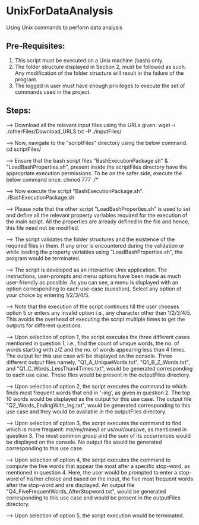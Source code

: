 # UnixForDataAnalysis
Using Unix commands to perform data analysis

Pre-Requisites:
-----------------
1) This script must be executed on a Unix machine (bash) only.
2) The folder structure displayed in Section 2, must be followed as such. Any modification of the folder structure will result in the failure of the program.
3) The logged in user must have enough privileges to execute the set of commands used in the project.


Steps:
--------

--> Download all the relevant input files using the URLs given:
			wget -i ./otherFiles/Download_URLS.txt -P ./inputFiles/
			
--> Now, navigate to the "scriptFiles" directory using the below command.
			cd scriptFiles/
			
--> Ensure that the bash script files "BashExecutionPackage.sh" & "LoadBashProperties.sh", present inside the scriptFiles directory have the appropriate execution permissions. To be on the safer side, execute the below command once.
			chmod 777 ./*
			
--> Now execute the script "BashExecutionPackage.sh". 
			./BashExecutionPackage.sh

--> Please note that the other script "LoadBashProperties.sh" is used to set and define all the relevant property variables required for the execution of the main script. All the properties are already defined in the file and hence, this file need not be modified.

--> The script validates the folder structures and the existence of the required files in them. If any error is encountered during the validation or while loading the property variables using "LoadBashProperties.sh", the program would be terminated.

--> The script is developed as an interactive Unix application. The instructions, user-prompts and menu options have been made as much user-friendly as possible. As you can see, a menu is displayed with an option corresponding to each use-case (question). Select any option of your choice by entering 1/2/3/4/5.

--> Note that the execution of the script continues till the user chooses option 5 or enters any invalid option i.e., any character other than 1/2/3/4/5. This avoids the overhead of executing the script multiple times to get the outputs for different questions.		
					
--> Upon selection of option 1, the script executes the three different cases mentioned in question 1, i.e., find the count of unique words, the no. of words starting with z/Z and the no. of words appearing less than 4 times. The output for this use case will be displayed on the console. Three different output files namely, "Q1_A_UniqueWords.txt", "Q1_B_Z_Words.txt", and "Q1_C_Words_LessThan4Times.txt", would be generated corresponding to each use case. These files would be present in the outputFiles directory.

--> Upon selection of option 2, the script executes the command to which finds most frequent words that end in ‘-ing’, as given in question 2. The top 10 words would be displayed as the output for this use case. The output file "Q2_Words_EndingWith_ing.txt", would be generated corresponding to this use case and they would be available in the outputFiles directory. 

--> Upon selection of option 3, the script executes the command to find which is more frequent: me/my/mine/I or us/our/ours/we, as mentioned in question 3. The most common group and the sum of its occurrences would be displayed on the console. No output file would be generated corresponding to this use case.

--> Upon selection of option 4, the script executes the command to compute the five words that appear the most after a specific stop-word, as mentioned in question 4. Here, the user would be prompted to enter a stop-word of his/her choice and based on the input, the five most frequent words after the stop-word and are displayed. An output file "Q4_FiveFrequentWords_AfterStopword.txt", would be generated corresponding to this use case and would be present in the outputFiles directory.

--> Upon selection of option 5, the script execution would be terminated.
